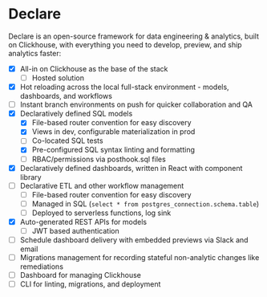 # Declare

Declare is an open-source framework for data engineering & analytics, built on Clickhouse, with everything you need to develop, preview, and ship analytics faster:

-   [x] All-in on Clickhouse as the base of the stack
    -   [ ] Hosted solution
-   [x] Hot reloading across the local full-stack environment - models, dashboards, and workflows
-   [ ] Instant branch environments on push for quicker collaboration and QA
-   [x] Declaratively defined SQL models
    -   [x] File-based router convention for easy discovery
    -   [x] Views in dev, configurable materialization in prod
    -   [ ] Co-located SQL tests
    -   [x] Pre-configured SQL syntax linting and formatting
    -   [ ] RBAC/permissions via posthook.sql files
-   [x] Declaratively defined dashboards, written in React with component library
-   [ ] Declarative ETL and other workflow management
    -   [ ] File-based router convention for easy discovery
    -   [ ] Managed in SQL (`select * from postgres_connection.schema.table`)
    -   [ ] Deployed to serverless functions, log sink
-   [x] Auto-generated REST APIs for models
    -   [ ] JWT based authentication
-   [ ] Schedule dashboard delivery with embedded previews via Slack and email
-   [ ] Migrations management for recording stateful non-analytic changes like remediations
-   [ ] Dashboard for managing Clickhouse
-   [ ] CLI for linting, migrations, and deployment
